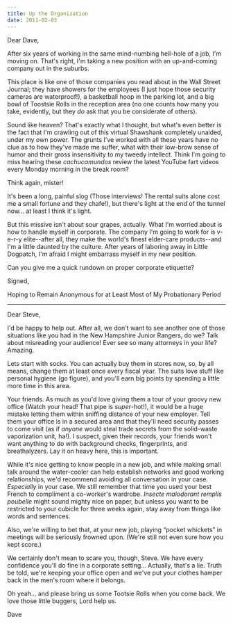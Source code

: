 ```yaml
---
title: Up the Organization
date: 2011-02-03
---
```

Dear Dave,

After six years of working in the same mind-numbing hell-hole of a job, I'm moving on. That's right, I'm taking a new position with an up-and-coming company out in the suburbs.

This place is like one of those companies you read about in the Wall Street Journal; they have showers for the employees (I just hope those security cameras are waterproof!), a basketball hoop in the parking lot, and a big bowl of Toostsie Rolls in the reception area (no one counts how many you take, evidently, but they _do_ ask that you be considerate of others).

Sound like heaven? That's exactly what I thought, but what's even better is the fact that I'm crawling out of this virtual Shawshank completely unaided, under my own power. The grunts I've worked with all these years have no clue as to how they've made me suffer, what with their low-brow sense of humor and their gross insensitivity to my tweedy intellect. Think I'm going to miss hearing these _cachucamundos_ review the latest YouTube fart videos every Monday morning in the break room?

Think again, mister!

It's been a long, painful slog (Those interviews! The rental suits alone cost me a small fortune and they chafe!), but there's light at the end of the tunnel now&#8230; at least I think it's light.

But this missive isn't about sour grapes, actually. What I'm worried about is how to handle myself in corporate. The company I'm going to work for is v-e-r-y elite--after all, they make the world's finest elder-care products--and I'm a little daunted by the culture. After years of laboring away in Little Dogpatch, I'm afraid I might embarrass myself in my new position.

Can you give me a quick rundown on proper corporate etiquette?

Signed,

Hoping to Remain Anonymous for at Least Most of My Probationary Period

---

Dear Steve,

I'd be happy to help out. After all, we don't want to see another one of those situations like you had in the New Hampshire Junior Rangers, do we? Talk about misreading your audience! Ever see so many attorneys in your life? Amazing.

Lets start with socks. You can actually buy them in stores now, so, by all means, change them at least once every fiscal year. The suits love stuff like personal hygiene (go figure), and you'll earn big points by spending a little more time in this area.

Your friends. As much as you'd love giving them a tour of your groovy new office (Watch your head! That pipe is _super_-hot!), it would be a huge mistake letting them within sniffing distance of your new employer. Tell them your office is in a secured area and that they'll need security passes to come visit (as if _anyone_ would steal trade secrets from the solid-waste vaporization unit, ha!). I suspect, given their records, your friends won't want anything to do with background checks, fingerprints, and breathalyzers. Lay it on heavy here, this is important.

While it's nice getting to know people in a new job, and while making small talk around the water-cooler can help establish networks and good working relationships, we'd recommend avoiding all conversation in your case. _Especially_ in your case. We still remember that time you used your best French to compliment a co-worker's wardrobe. _Insecte malodorant remplis poubelle_ might sound mighty nice on paper, but unless you want to be restricted to your cubicle for three weeks again, stay away from things like words and sentences.

Also, we're willing to bet that, at your new job, playing &#8220;pocket whickets&#8221; in meetings will be seriously frowned upon. (We're still not even sure how you kept score.)

We certainly don't mean to scare you, though, Steve. We have every confidence you'll do fine in a corporate setting&#8230; Actually, that's a lie. Truth be told, we're keeping your office open and we've put your clothes hamper back in the men's room where it belongs.

Oh yeah&#8230; and please bring us some Tootsie Rolls when you come back. We love those little buggers, Lord help us.

Dave